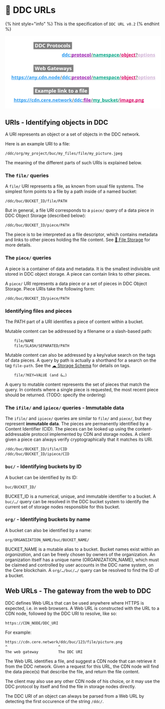 # 🔗 DDC URLs

{% hint style="info" %} This is the specification of `DDC URL v0.2`
{% endhint %}

![Structure of DDC URLs](<../../.gitbook/assets/DDC URL.png>)

## URIs - Identifying objects in DDC

A URI represents an object or a set of objects in the DDC network.

Here is an example URI to a file:

    /ddc/org/my_project/buc/my_files/file/my_picture.jpeg

The meaning of the different parts of such URIs is explained below.


### The `file/` queries

A `file/` URI represents a file, as known from usual file systems. The simplest form points to a
file by a path inside of a named bucket:

    /ddc/buc/BUCKET_ID/file/PATH

But in general, a file URI corresponds to a `piece/` query of a data piece in DDC Object Storage (described below):

    /ddc/buc/BUCKET_ID/piece/PATH

The piece is to be interpreted as a file descriptor, which contains metadata and links to other
pieces holding the file content. See [📂 File Storage](file-storage.md) for more details.


### The `piece/` queries

A piece is a container of data and metadata. It is the smallest indivisible unit stored in DDC
object storage. A piece can contain links to other pieces.

A `piece/` URI represents a data piece or a set of pieces in DDC Object Storage. Piece URIs take
the following form:

    /ddc/buc/BUCKET_ID/piece/PATH


### Identifying files and pieces

The PATH part of a URI identifies a piece of content within a bucket.

Mutable content can be addressed by a filename or a slash-based path:

        file/NAME
        file/SLASH/SEPARATED/PATH

Mutable content can also be addressed by a key/value search on the tags of data pieces. A query by path is actually a shorthand for a search on the tag `file-path`. See the [☁ Storage Schema](storage-schema.md) for details on tags.

        file/?KEY=VALUE (and &…)

A query to mutable content represents the set of pieces that match the query. In contexts where a
single piece is requested, the most recent piece should be returned. (TODO: specify the ordering)


### The `ifile/` and `ipiece/` queries - Immutable data

The `ifile/` and `ipiece/` queries are similar to `file/` and `piece/`, but they represent **immutable data**. The pieces are permanently identified by a Content Identifier (CID). The pieces can be looked up using the content-addressable protocol implemented by CDN and storage nodes. A client given a piece can always verify cryptographically that it matches its URI.

    /ddc/buc/BUCKET_ID/ifile/CID
    /ddc/buc/BUCKET_ID/ipiece/CID


### `buc/` - Identifying buckets by ID

A bucket can be identified by its ID:

    buc/BUCKET_ID/

BUCKET_ID is a numerical, unique, and immutable identifier to a bucket.
A `buc/…/` query can be resolved in the DDC bucket system to identify the current set
of storage nodes responsible for this bucket.


### `org/` - Identifying buckets by name

A bucket can also be identified by a name:

    org/ORGANIZATION_NAME/buc/BUCKET_NAME/

BUCKET_NAME is a mutable alias to a bucket. Bucket names exist within an *organization*, and can be freely chosen by owners of the organization. An organization itself has a unique name (ORGANIZATION_NAME), which must be claimed and controlled by user accounts in the DDC name system, on the Cere blockchain. A `org/…/buc/…/` query can be resolved to find the ID of a bucket.


## Web URLs - The gateway from the web to DDC

DDC defines Web URLs that can be used anywhere where HTTPS is expected, i.e. in web browsers. A Web URL
is constructed with the URL to a CDN node, followed by the DDC URI to resolve, like so:

    https://CDN_NODE/DDC_URI

For example:

    https://cdn.cere.network/ddc/buc/123/file/picture.png
    ^                       ^
    The web gateway         The DDC URI

The Web URL identifies a file, and suggest a CDN node that can retrieve it from the DDC network. Given
a request for this URL, the CDN node will find the data piece(s) that describe the file, and return
the file content.

The client may also use any other CDN node of his choice, or it may use the DDC protocol by
itself and find the file in storage nodes directly.

The DDC URI of an object can always be parsed from a Web URL by detecting the first occurence of the string `/ddc/`.


[requirements]: https://www.notion.so/cere/Architecture-of-DDC-software-2d6824916b394fa0bc20ff176525d0fc#c8397cdafc4d4f5a9ddd1072a87c189e
[original picture]: https://miro.com/app/board/o9J_lsMr5wI=/?moveToWidget=3458764526343104952&cot=14
